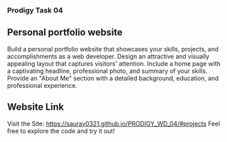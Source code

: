 ### Prodigy Task 04 ###
## Personal portfolio website ##

Build a personal portfolio website that showcases your skills, projects, and accomplishments as a web developer. Design an attractive and visually appealing layout that captures visitors' attention. Include a home page with a captivating headline, professional photo, and summary of your skills. Provide an "About Me" section with a detailed background, education, and professional experience.
## Website Link

Visit the Site: https://saurav0321.github.io/PRODIGY_WD_04/#projects
Feel free to explore the code and try it out!
